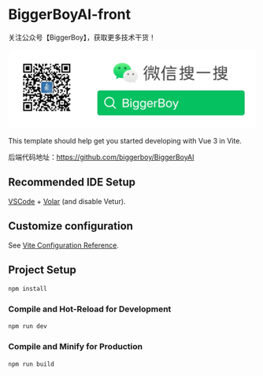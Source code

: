 # BiggerBoyAI-front

关注公众号【BiggerBoy】，获取更多技术干货！

![BiggerBoy](./src/img/img.png)

This template should help get you started developing with Vue 3 in Vite.

后端代码地址：https://github.com/biggerboy/BiggerBoyAI

## Recommended IDE Setup

[VSCode](https://code.visualstudio.com/) + [Volar](https://marketplace.visualstudio.com/items?itemName=Vue.volar) (and disable Vetur).

## Customize configuration

See [Vite Configuration Reference](https://vite.dev/config/).

## Project Setup

```sh
npm install
```

### Compile and Hot-Reload for Development

```sh
npm run dev
```

### Compile and Minify for Production

```sh
npm run build
```
